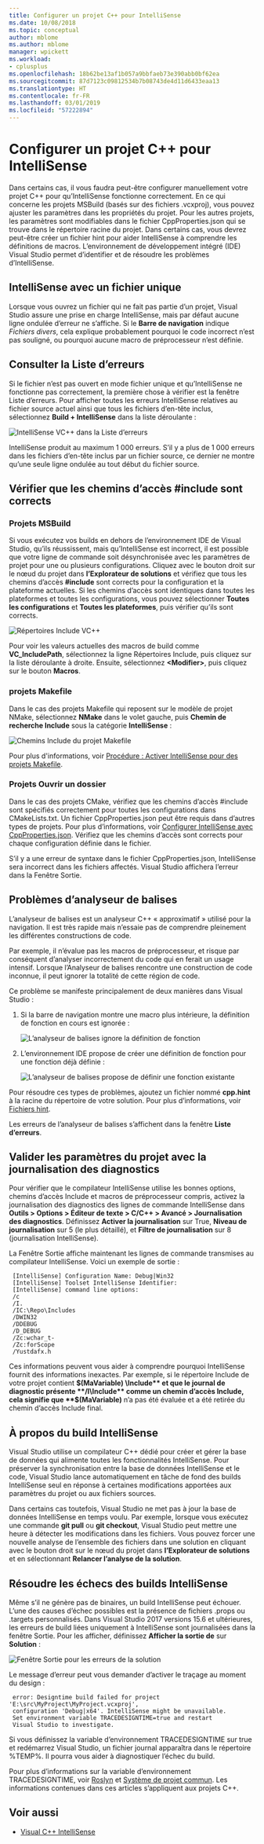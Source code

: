 ```yaml
---
title: Configurer un projet C++ pour IntelliSense
ms.date: 10/08/2018
ms.topic: conceptual
author: mblome
ms.author: mblome
manager: wpickett
ms.workload:
- cplusplus
ms.openlocfilehash: 18b62be13af1b057a9bbfaeb73e390abb0bf62ea
ms.sourcegitcommit: 87d7123c09812534b7b08743de4d11d6433eaa13
ms.translationtype: HT
ms.contentlocale: fr-FR
ms.lasthandoff: 03/01/2019
ms.locfileid: "57222894"
---
```

# <a name="configure-a-c-project-for-intellisense"></a>Configurer un projet C++ pour IntelliSense

Dans certains cas, il vous faudra peut-être configurer manuellement votre projet C++ pour qu’IntelliSense fonctionne correctement. En ce qui concerne les projets MSBuild (basés sur des fichiers .vcxproj), vous pouvez ajuster les paramètres dans les propriétés du projet. Pour les autres projets, les paramètres sont modifiables dans le fichier CppProperties.json qui se trouve dans le répertoire racine du projet. Dans certains cas, vous devrez peut-être créer un fichier hint pour aider IntelliSense à comprendre les définitions de macros. L’environnement de développement intégré (IDE) Visual Studio permet d’identifier et de résoudre les problèmes d’IntelliSense.



## <a name="single-file-intellisense"></a>IntelliSense avec un fichier unique

Lorsque vous ouvrez un fichier qui ne fait pas partie d’un projet, Visual Studio assure une prise en charge IntelliSense, mais par défaut aucune ligne ondulée d’erreur ne s’affiche. Si le **Barre de navigation** indique *Fichiers divers*, cela explique probablement pourquoi le code incorrect n’est pas souligné, ou pourquoi aucune macro de préprocesseur n’est définie.

## <a name="check-the-error-list"></a>Consulter la Liste d’erreurs

Si le fichier n’est pas ouvert en mode fichier unique et qu’IntelliSense ne fonctionne pas correctement, la première chose à vérifier est la fenêtre Liste d’erreurs. Pour afficher toutes les erreurs IntelliSense relatives au fichier source actuel ainsi que tous les fichiers d’en-tête inclus, sélectionnez **Build + IntelliSense** dans la liste déroulante :

![IntelliSense VC++ dans la Liste d’erreurs](media/vcpp-intellisense-error-list.png)

IntelliSense produit au maximum 1 000 erreurs. S’il y a plus de 1 000 erreurs dans les fichiers d’en-tête inclus par un fichier source, ce dernier ne montre qu’une seule ligne ondulée au tout début du fichier source.

## <a name="ensure-include-paths-are-correct"></a>Vérifier que les chemins d’accès #include sont corrects

### <a name="msbuild-projects"></a>Projets MSBuild

Si vous exécutez vos builds en dehors de l’environnement IDE de Visual Studio, qu’ils réussissent, mais qu’IntelliSense est incorrect, il est possible que votre ligne de commande soit désynchronisée avec les paramètres de projet pour une ou plusieurs configurations. Cliquez avec le bouton droit sur le nœud du projet dans **l’Explorateur de solutions** et vérifiez que tous les chemins d’accès **#include** sont corrects pour la configuration et la plateforme actuelles. Si les chemins d’accès sont identiques dans toutes les plateformes et toutes les configurations, vous pouvez sélectionner **Toutes les configurations** et **Toutes les plateformes**, puis vérifier qu’ils sont corrects.

![Répertoires Include VC++](media/vcpp-intellisense-include-paths.png)

 Pour voir les valeurs actuelles des macros de build comme **VC_IncludePath**, sélectionnez la ligne Répertoires Include, puis cliquez sur la liste déroulante à droite. Ensuite, sélectionnez **\<Modifier>**, puis cliquez sur le bouton **Macros**.

### <a name="makefile-projects"></a>projets Makefile

Dans le cas des projets Makefile qui reposent sur le modèle de projet NMake, sélectionnez **NMake** dans le volet gauche, puis **Chemin de recherche Include** sous la catégorie **IntelliSense** :

![Chemins Include du projet Makefile](media/vcpp-intellisense-makefile-include-paths.png)

Pour plus d'informations, voir [Procédure : Activer IntelliSense pour des projets Makefile](/cpp/ide/how-to-enable-intellisense-for-makefile-projects).

### <a name="open-folder-projects"></a>Projets Ouvrir un dossier

Dans le cas des projets CMake, vérifiez que les chemins d’accès #include sont spécifiés correctement pour toutes les configurations dans CMakeLists.txt. Un fichier CppProperties.json peut être requis dans d’autres types de projets. Pour plus d’informations, voir [Configurer IntelliSense avec CppProperties.json](/cpp/ide/non-msbuild-projects#cppproperties). Vérifiez que les chemins d’accès sont corrects pour chaque configuration définie dans le fichier.

S’il y a une erreur de syntaxe dans le fichier CppProperties.json, IntelliSense sera incorrect dans les fichiers affectés. Visual Studio affichera l’erreur dans la Fenêtre Sortie.

## <a name="tag-parser-issues"></a>Problèmes d’analyseur de balises

L’analyseur de balises est un analyseur C++ « approximatif » utilisé pour la navigation. Il est très rapide mais n’essaie pas de comprendre pleinement les différentes constructions de code.

Par exemple, il n’évalue pas les macros de préprocesseur, et risque par conséquent d’analyser incorrectement du code qui en ferait un usage intensif. Lorsque l’Analyseur de balises rencontre une construction de code inconnue, il peut ignorer la totalité de cette région de code.

Ce problème se manifeste principalement de deux manières dans Visual Studio :

1. Si la barre de navigation montre une macro plus intérieure, la définition de fonction en cours est ignorée :

   ![L’analyseur de balises ignore la définition de fonction](media/vcpp-intellisense-tag-parser-macro.png)

1. L’environnement IDE propose de créer une définition de fonction pour une fonction déjà définie :

   ![L’analyseur de balises propose de définir une fonction existante](media/vcpp-intellisense-tag-parser-function.png)

Pour résoudre ces types de problèmes, ajoutez un fichier nommé **cpp.hint** à la racine du répertoire de votre solution. Pour plus d’informations, voir [Fichiers hint](/cpp/ide/hint-files).

Les erreurs de l’analyseur de balises s’affichent dans la fenêtre **Liste d’erreurs**.

## <a name="validate-project-settings-with-diagnostic-logging"></a>Valider les paramètres du projet avec la journalisation des diagnostics

Pour vérifier que le compilateur IntelliSense utilise les bonnes options, chemins d’accès Include et macros de préprocesseur compris, activez la journalisation des diagnostics des lignes de commande IntelliSense dans **Outils > Options > Éditeur de texte > C/C++ > Avancé > Journalisation des diagnostics**. Définissez **Activer la journalisation** sur True, **Niveau de journalisation** sur 5 (le plus détaillé), et **Filtre de journalisation** sur 8 (journalisation IntelliSense).

La Fenêtre Sortie affiche maintenant les lignes de commande transmises au compilateur IntelliSense. Voici un exemple de sortie :

```output
 [IntelliSense] Configuration Name: Debug|Win32
 [IntelliSense] Toolset IntelliSense Identifier:
 [IntelliSense] command line options:
 /c
 /I.
 /IC:\Repo\Includes
 /DWIN32
 /DDEBUG
 /D_DEBUG
 /Zc:wchar_t-
 /Zc:forScope
 /Yustdafx.h
```

Ces informations peuvent vous aider à comprendre pourquoi IntelliSense fournit des informations inexactes. Par exemple, si le répertoire Include de votre projet contient **$(MaVariable) \Include** et que le journal de diagnostic présente **/I\Include** comme un chemin d’accès Include, cela signifie que **$(MaVariable)** n’a pas été évaluée et a été retirée du chemin d’accès Include final.

## <a name="about-the-intellisense-build"></a>À propos du build IntelliSense

Visual Studio utilise un compilateur C++ dédié pour créer et gérer la base de données qui alimente toutes les fonctionnalités IntelliSense. Pour préserver la synchronisation entre la base de données IntelliSense et le code, Visual Studio lance automatiquement en tâche de fond des builds IntelliSense seul en réponse à certaines modifications apportées aux paramètres du projet ou aux fichiers sources.

Dans certains cas toutefois, Visual Studio ne met pas à jour la base de données IntelliSense en temps voulu. Par exemple, lorsque vous exécutez une commande **git pull** ou **git checkout**, Visual Studio peut mettre une heure à détecter les modifications dans les fichiers. Vous pouvez forcer une nouvelle analyse de l’ensemble des fichiers dans une solution en cliquant avec le bouton droit sur le nœud du projet dans **l’Explorateur de solutions** et en sélectionnant **Relancer l’analyse de la solution**.

## <a name="troubleshooting-intellisense-build-failures"></a>Résoudre les échecs des builds IntelliSense

Même s’il ne génère pas de binaires, un build IntelliSense peut échouer. L’une des causes d’échec possibles est la présence de fichiers .props ou .targets personnalisés. Dans Visual Studio 2017 versions 15.6 et ultérieures, les erreurs de build liées uniquement à IntelliSense sont journalisées dans la fenêtre Sortie. Pour les afficher, définissez **Afficher la sortie de** sur **Solution** :

![Fenêtre Sortie pour les erreurs de la solution](media/vcpp-intellisense-output-window.png)

Le message d’erreur peut vous demander d’activer le traçage au moment du design :

```output
 error: Designtime build failed for project 'E:\src\MyProject\MyProject.vcxproj',
 configuration 'Debug|x64'. IntelliSense might be unavailable.
 Set environment variable TRACEDESIGNTIME=true and restart
 Visual Studio to investigate.
```

Si vous définissez la variable d’environnement TRACEDESIGNTIME sur true et redémarrez Visual Studio, un fichier journal apparaîtra dans le répertoire %TEMP%. Il pourra vous aider à diagnostiquer l’échec du build.

Pour plus d’informations sur la variable d’environnement TRACEDESIGNTIME, voir [Roslyn](https://github.com/dotnet/roslyn/wiki/Diagnosing-Project-System-Build-Errors) et [Système de projet commun](https://github.com/dotnet/project-system/blob/master/docs/design-time-builds.md). Les informations contenues dans ces articles s’appliquent aux projets C++.

## <a name="see-also"></a>Voir aussi

- [Visual C++ IntelliSense](visual-cpp-intellisense.md)
